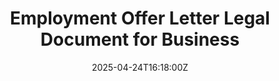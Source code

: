 ---
title: Employment Offer Letter Legal Document for Business
linkTitle: Employment Offer Letter Legal Document for Business
date: '2025-04-24T16:18:00Z'
weight: 1
description: No content
draft: false
ref: employment-offer-letter-legal-document-for-business
---